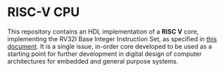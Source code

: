 # RISC-V CPU

This repository contains an HDL implementation of a **RISC V** core, implementing the RV32I Base Integer Instruction Set, as specified in [this document](https://github.com/riscv/riscv-isa-manual/releases/download/Ratified-IMAFDQC/riscv-spec-20191213.pdf 'RISCV Specifications'). It is a single issue, in-order core developed to be used as a starting point for further development in digital design of computer architectures for embedded and general purpose systems.
